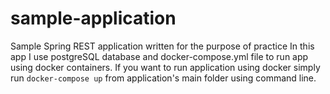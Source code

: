 # sample-application
Sample Spring REST application written for the purpose of practice
In this app I use postgreSQL database and docker-compose.yml file to run app using docker containers.
If you want to run application using docker simply run `docker-compose up` from application's main folder using command line.
